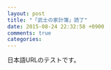 ```yaml
---
layout: post
title: "「武士の家計簿」読了"
date: 2015-08-24 22:32:58 +0900
comments: true
categories: 
---
```


日本語URLのテストです。
